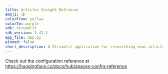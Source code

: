 ```yaml
---
title: Articles Insight Retriever
emoji: 🌖
colorFrom: yellow
colorTo: purple
sdk: streamlit
sdk_version: 1.41.1
app_file: app.py
pinned: false
short_description: A Streamlit application for researching news articles by que
---
```


Check out the configuration reference at https://huggingface.co/docs/hub/spaces-config-reference
